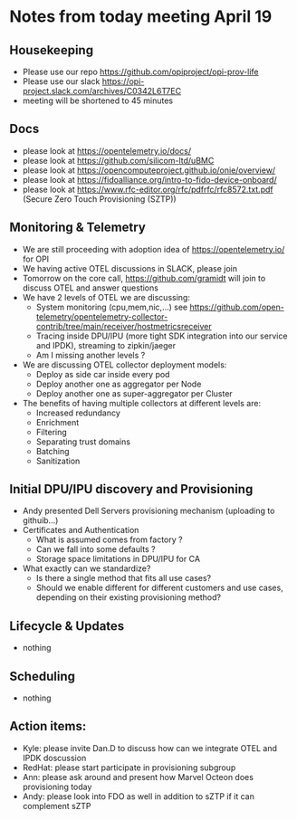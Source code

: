 # Notes from today meeting April 19

## Housekeeping
- Please use our repo https://github.com/opiproject/opi-prov-life
- Please use our slack https://opi-project.slack.com/archives/C0342L6T7EC
- meeting will be shortened to 45 minutes

## Docs
- please look at https://opentelemetry.io/docs/
- please look at https://github.com/silicom-ltd/uBMC
- please look at https://opencomputeproject.github.io/onie/overview/
- please look at https://fidoalliance.org/intro-to-fido-device-onboard/
- please look at https://www.rfc-editor.org/rfc/pdfrfc/rfc8572.txt.pdf (Secure Zero Touch Provisioning (SZTP))

## Monitoring & Telemetry
- We are still proceeding with adoption idea of https://opentelemetry.io/ for OPI
- We having active OTEL discussions in SLACK, please join
- Tomorrow on the core call, https://github.com/gramidt will join to discuss OTEL and answer questions
- We have 2 levels of OTEL we are discussing:
  - System monitoring (cpu,mem,nic,...) see https://github.com/open-telemetry/opentelemetry-collector-contrib/tree/main/receiver/hostmetricsreceiver
  - Tracing inside DPU/IPU (more tight SDK integration into our service and IPDK), streaming to zipkin/jaeger
  - Am I missing another levels ?
- We are discussing OTEL collector deployment models:
  - Deploy as side car inside every pod
  - Deploy another one as aggregator per Node
  - Deploy another one as super-aggregator per Cluster
- The benefits of having multiple collectors at different levels are:
  - Increased redundancy
  - Enrichment
  - Filtering
  - Separating trust domains
  - Batching
  - Sanitization

## Initial DPU/IPU discovery and Provisioning
- Andy presented Dell Servers provisioning mechanism (uploading to githuib...)
- Certificates and Authentication
  - What is assumed comes from factory ?
  - Can we fall into some defaults ?
  - Storage space limitations in DPU/IPU for CA
- What exactly can we standardize?
  - Is there a single method that fits all use cases? 
  - Should we enable different for different customers and use cases, depending on their existing provisioning method?

## Lifecycle & Updates
- nothing

## Scheduling
- nothing

## Action items:
- Kyle: please invite Dan.D to discuss how can we integrate OTEL and IPDK doscussion
- RedHat: please start participate in provisioning subgroup
- Ann: please ask around and present how Marvel Octeon does provisioning today
- Andy: please look into FDO as well in addition to sZTP if it can complement sZTP
